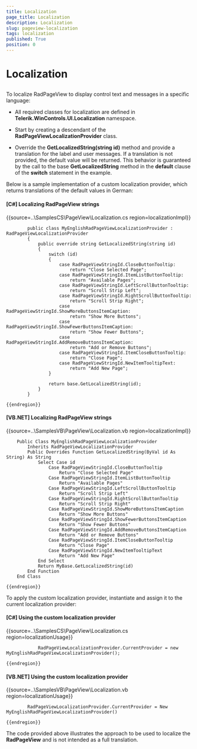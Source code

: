 ```yaml
---
title: Localization
page_title: Localization
description: Localization
slug: pageview-localization
tags: localization
published: True
position: 0
---
```


# Localization



## 

To localize RadPageView to display control text and messages in a specific language:

* All required classes for localization are defined in __Telerik.WinControls.UI.Localization__ namespace.

* Start by creating a descendant of the __RadPageViewLocalizationProvider__ class.

* Override the __GetLocalizedString(string id)__ method and provide a translation for the label and user messages.
            If a translation is not provided, the default value will be returned. This behavior is guaranteed by the call to the base
            __GetLocalizedString__ method in the __default__ clause of the __switch__ statement in the example.

Below is a sample implementation of a custom localization provider, which returns translations of the default values in German:

#### __[C#] Localizing RadPageView strings__

{{source=..\SamplesCS\PageView\Localization.cs region=localizationImpl}}
	
	        public class MyEnglishRadPageViewLocalizationProvider : RadPageViewLocalizationProvider
	        {
	            public override string GetLocalizedString(string id)
	            {
	                switch (id)
	                {
	                    case RadPageViewStringId.CloseButtonTooltip:
	                        return "Close Selected Page";
	                    case RadPageViewStringId.ItemListButtonTooltip:
	                        return "Available Pages";
	                    case RadPageViewStringId.LeftScrollButtonTooltip:
	                        return "Scroll Strip Left";
	                    case RadPageViewStringId.RightScrollButtonTooltip:
	                        return "Scroll Strip Right";
	                    case RadPageViewStringId.ShowMoreButtonsItemCaption:
	                        return "Show More Buttons";
	                    case RadPageViewStringId.ShowFewerButtonsItemCaption:
	                        return "Show Fewer Buttons";
	                    case RadPageViewStringId.AddRemoveButtonsItemCaption:
	                        return "Add or Remove Buttons";
	                    case RadPageViewStringId.ItemCloseButtonTooltip:
	                        return "Close Page";
	                    case RadPageViewStringId.NewItemTooltipText:
	                        return "Add New Page";
	                }
	
	                return base.GetLocalizedString(id);
	            }
	        }
	
	{{endregion}}



#### __[VB.NET] Localizing RadPageView strings__

{{source=..\SamplesVB\PageView\Localization.vb region=localizationImpl}}
	
	    Public Class MyEnglishRadPageViewLocalizationProvider
	        Inherits RadPageViewLocalizationProvider
	        Public Overrides Function GetLocalizedString(ByVal id As String) As String
	            Select Case id
	                Case RadPageViewStringId.CloseButtonTooltip
	                    Return "Close Selected Page"
	                Case RadPageViewStringId.ItemListButtonTooltip
	                    Return "Available Pages"
	                Case RadPageViewStringId.LeftScrollButtonTooltip
	                    Return "Scroll Strip Left"
	                Case RadPageViewStringId.RightScrollButtonTooltip
	                    Return "Scroll Strip Right"
	                Case RadPageViewStringId.ShowMoreButtonsItemCaption
	                    Return "Show More Buttons"
	                Case RadPageViewStringId.ShowFewerButtonsItemCaption
	                    Return "Show Fewer Buttons"
	                Case RadPageViewStringId.AddRemoveButtonsItemCaption
	                    Return "Add or Remove Buttons"
	                Case RadPageViewStringId.ItemCloseButtonTooltip
	                    Return "Close Page"
	                Case RadPageViewStringId.NewItemTooltipText
	                    Return "Add New Page"
	            End Select
	            Return MyBase.GetLocalizedString(id)
	        End Function
	    End Class
	
	{{endregion}}



To apply the custom localization provider, instantiate and assign it to the current localization provider:

#### __[C#] Using the custom localization provider__

{{source=..\SamplesCS\PageView\Localization.cs region=localizationUsage}}
	
	            RadPageViewLocalizationProvider.CurrentProvider = new MyEnglishRadPageViewLocalizationProvider();
	
	{{endregion}}



#### __[VB.NET] Using the custom localization provider__

{{source=..\SamplesVB\PageView\Localization.vb region=localizationUsage}}
	
	        RadPageViewLocalizationProvider.CurrentProvider = New MyEnglishRadPageViewLocalizationProvider()
	
	{{endregion}}



The code provided above illustrates the approach to be used to localize the __RadPageView__ and is not intended as a full translation.
